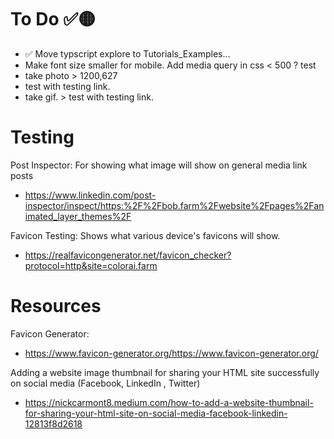 # To Do ✅🟡
- ✅ Move typscript explore to Tutorials_Examples...
- Make font size smaller for mobile. Add media query in css < 500 ? test
- take photo > 1200,627
- test with testing link. 
- take gif. > test with testing link. 

# Testing

Post Inspector: For showing what image will show on general media link posts
- https://www.linkedin.com/post-inspector/inspect/https:%2F%2Fbob.farm%2Fwebsite%2Fpages%2Fanimated_layer_themes%2F

Favicon Testing: Shows what various device's favicons will show.
- https://realfavicongenerator.net/favicon_checker?protocol=http&site=colorai.farm

# Resources

Favicon Generator: 
- https://www.favicon-generator.org/https://www.favicon-generator.org/

Adding a website image thumbnail for sharing your HTML site successfully on social media (Facebook, LinkedIn , Twitter) 
- https://nickcarmont8.medium.com/how-to-add-a-website-thumbnail-for-sharing-your-html-site-on-social-media-facebook-linkedin-12813f8d2618
